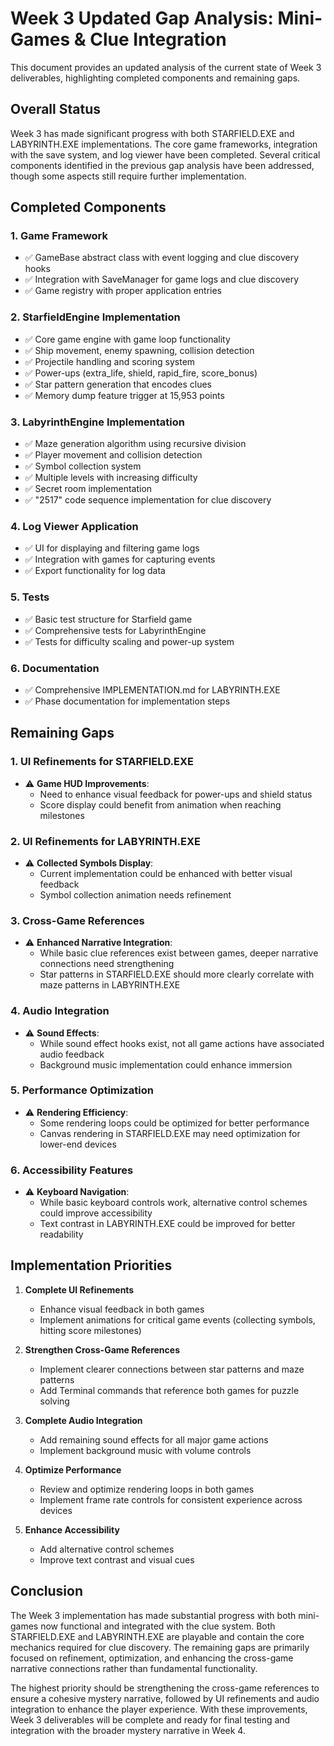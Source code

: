 # Week 3 Updated Gap Analysis: Mini-Games & Clue Integration

This document provides an updated analysis of the current state of Week 3 deliverables, highlighting completed components and remaining gaps.

## Overall Status

Week 3 has made significant progress with both STARFIELD.EXE and LABYRINTH.EXE implementations. The core game frameworks, integration with the save system, and log viewer have been completed. Several critical components identified in the previous gap analysis have been addressed, though some aspects still require further implementation.

## Completed Components

### 1. Game Framework
   - ✅ GameBase abstract class with event logging and clue discovery hooks
   - ✅ Integration with SaveManager for game logs and clue discovery
   - ✅ Game registry with proper application entries

### 2. StarfieldEngine Implementation
   - ✅ Core game engine with game loop functionality
   - ✅ Ship movement, enemy spawning, collision detection
   - ✅ Projectile handling and scoring system
   - ✅ Power-ups (extra_life, shield, rapid_fire, score_bonus)
   - ✅ Star pattern generation that encodes clues
   - ✅ Memory dump feature trigger at 15,953 points

### 3. LabyrinthEngine Implementation
   - ✅ Maze generation algorithm using recursive division
   - ✅ Player movement and collision detection
   - ✅ Symbol collection system
   - ✅ Multiple levels with increasing difficulty
   - ✅ Secret room implementation
   - ✅ "2517" code sequence implementation for clue discovery

### 4. Log Viewer Application
   - ✅ UI for displaying and filtering game logs
   - ✅ Integration with games for capturing events
   - ✅ Export functionality for log data

### 5. Tests
   - ✅ Basic test structure for Starfield game
   - ✅ Comprehensive tests for LabyrinthEngine
   - ✅ Tests for difficulty scaling and power-up system

### 6. Documentation
   - ✅ Comprehensive IMPLEMENTATION.md for LABYRINTH.EXE
   - ✅ Phase documentation for implementation steps

## Remaining Gaps

### 1. UI Refinements for STARFIELD.EXE
   - ⚠️ **Game HUD Improvements**: 
     - Need to enhance visual feedback for power-ups and shield status
     - Score display could benefit from animation when reaching milestones

### 2. UI Refinements for LABYRINTH.EXE
   - ⚠️ **Collected Symbols Display**:
     - Current implementation could be enhanced with better visual feedback
     - Symbol collection animation needs refinement

### 3. Cross-Game References
   - ⚠️ **Enhanced Narrative Integration**:
     - While basic clue references exist between games, deeper narrative connections need strengthening
     - Star patterns in STARFIELD.EXE should more clearly correlate with maze patterns in LABYRINTH.EXE

### 4. Audio Integration
   - ⚠️ **Sound Effects**: 
     - While sound effect hooks exist, not all game actions have associated audio feedback
     - Background music implementation could enhance immersion

### 5. Performance Optimization
   - ⚠️ **Rendering Efficiency**:
     - Some rendering loops could be optimized for better performance
     - Canvas rendering in STARFIELD.EXE may need optimization for lower-end devices

### 6. Accessibility Features
   - ⚠️ **Keyboard Navigation**:
     - While basic keyboard controls work, alternative control schemes could improve accessibility
     - Text contrast in LABYRINTH.EXE could be improved for better readability

## Implementation Priorities

1. **Complete UI Refinements**
   - Enhance visual feedback in both games
   - Implement animations for critical game events (collecting symbols, hitting score milestones)

2. **Strengthen Cross-Game References**
   - Implement clearer connections between star patterns and maze patterns
   - Add Terminal commands that reference both games for puzzle solving

3. **Complete Audio Integration**
   - Add remaining sound effects for all major game actions
   - Implement background music with volume controls

4. **Optimize Performance**
   - Review and optimize rendering loops in both games
   - Implement frame rate controls for consistent experience across devices

5. **Enhance Accessibility**
   - Add alternative control schemes
   - Improve text contrast and visual cues

## Conclusion

The Week 3 implementation has made substantial progress with both mini-games now functional and integrated with the clue system. Both STARFIELD.EXE and LABYRINTH.EXE are playable and contain the core mechanics required for clue discovery. The remaining gaps are primarily focused on refinement, optimization, and enhancing the cross-game narrative connections rather than fundamental functionality.

The highest priority should be strengthening the cross-game references to ensure a cohesive mystery narrative, followed by UI refinements and audio integration to enhance the player experience. With these improvements, Week 3 deliverables will be complete and ready for final testing and integration with the broader mystery narrative in Week 4.
